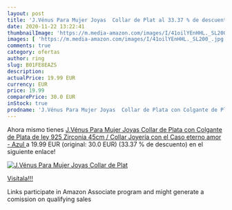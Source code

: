 ```yaml
---
layout: post
title: 'J.Vénus Para Mujer Joyas  Collar de Plat al 33.37 % de descuento'
date: 2020-11-22 13:22:41
thumbnailImage: 'https://m.media-amazon.com/images/I/41oilYEnHHL._SL200_.jpg'
images: [ 'https://m.media-amazon.com/images/I/41oilYEnHHL._SL200_.jpg' ]
comments: true
category: ofertas
author: ring
slug: B01FE8EAZS
description:
actualPrice: 19.99 EUR
currency: EUR
price: 19.99
comparePrice: 30.0 EUR
inStock: true
prodname: 'J.Vénus Para Mujer Joyas  Collar de Plata con Colgante de Plata de ley 925 Zirconia 45cm / Collar  Joyería con el Caso  eterno amor - Azul '
---
```


Ahora mismo tienes [J.Vénus Para Mujer Joyas  Collar de Plata con Colgante de Plata de ley 925 Zirconia 45cm / Collar  Joyería con el Caso  eterno amor - Azul ](https://www.amazon.es/dp/B01FE8EAZS/?tag=tolees-21) a 19.99 EUR (original: 30.0 EUR) (33.37 %  de descuento) en el siguiente enlace!

[![J.Vénus Para Mujer Joyas  Collar de Plat](https://m.media-amazon.com/images/I/41oilYEnHHL._SL200_.jpg)](https://www.amazon.es/dp/B01FE8EAZS/?tag=tolees-21)

[Visítala!!!](https://www.amazon.es/dp/B01FE8EAZS/?tag=tolees-21)

Links participate in Amazon Associate program and might generate a comission on qualifying sales
